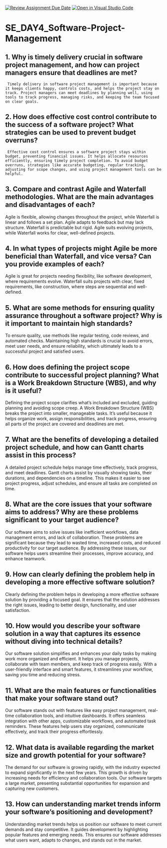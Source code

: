 [![Review Assignment Due Date](https://classroom.github.com/assets/deadline-readme-button-22041afd0340ce965d47ae6ef1cefeee28c7c493a6346c4f15d667ab976d596c.svg)](https://classroom.github.com/a/9pw6JKcu)
[![Open in Visual Studio Code](https://classroom.github.com/assets/open-in-vscode-2e0aaae1b6195c2367325f4f02e2d04e9abb55f0b24a779b69b11b9e10269abc.svg)](https://classroom.github.com/online_ide?assignment_repo_id=15918069&assignment_repo_type=AssignmentRepo)
# SE_DAY4_Software-Project-Management
## 1. Why is timely delivery crucial in software project management, and how can project managers ensure that deadlines are met?
     Timely delivery in software project management is important because it keeps clients happy, controls costs, and helps the project stay on track. Project managers can meet deadlines by planning well, using tools to track progress, managing risks, and keeping the team focused on clear goals.

## 2. How does effective cost control contribute to the success of a software project? What strategies can be used to prevent budget overruns?
     Effective cost control ensures a software project stays within budget, preventing financial issues. It helps allocate resources efficiently, ensuring timely project completion. To avoid budget overruns, strategies like accurate budgeting, regular tracking, adjusting for scope changes, and using project management tools can be helpful.

## 3. Compare and contrast Agile and Waterfall methodologies. What are the main advantages and disadvantages of each?
Agile is flexible, allowing changes throughout the project, while Waterfall is linear and follows a set plan. Agile adapts to feedback but may lack structure. Waterfall is predictable but rigid. Agile suits evolving projects, while Waterfall works for clear, well-defined projects.

## 4. In what types of projects might Agile be more beneficial than Waterfall, and vice versa? Can you provide examples of each?
 Agile is great for projects needing flexibility, like software development, where requirements evolve. Waterfall suits projects with clear, fixed requirements, like construction, where steps are sequential and well-defined.
 
## 5. What are some methods for ensuring quality assurance throughout a software project? Why is it important to maintain high standards?
To ensure quality, use methods like regular testing, code reviews, and automated checks. Maintaining high standards is crucial to avoid errors, meet user needs, and ensure reliability, which ultimately leads to a successful project and satisfied users.

## 6. How does defining the project scope contribute to successful project planning? What is a Work Breakdown Structure (WBS), and why is it useful?
Defining the project scope clarifies what’s included and excluded, guiding planning and avoiding scope creep. A Work Breakdown Structure (WBS) breaks the project into smaller, manageable tasks. It’s useful because it helps organize work, assign responsibilities, and track progress, ensuring all parts of the project are covered and deadlines are met.

## 7. What are the benefits of developing a detailed project schedule, and how can Gantt charts assist in this process?
 A detailed project schedule helps manage time effectively, track progress, and meet deadlines. Gantt charts assist by visually showing tasks, their durations, and dependencies on a timeline. This makes it easier to see project progress, adjust schedules, and ensure all tasks are completed on time.
 
## 8. What are the core issues that your software aims to address? Why are these problems significant to your target audience?
Our software aims to solve issues like inefficient workflows, data management errors, and lack of collaboration. These problems are significant because they lead to wasted time, increased costs, and reduced productivity for our target audience. By addressing these issues, our software helps users streamline their processes, improve accuracy, and enhance teamwork.

## 9. How can clearly defining the problem help in developing a more effective software solution?
 Clearly defining the problem helps in developing a more effective software solution by providing a focused goal. It ensures that the solution addresses the right issues, leading to better design, functionality, and user satisfaction.
 
## 10. How would you describe your software solution in a way that captures its essence without diving into technical details?
Our software solution simplifies and enhances your daily tasks by making work more organized and efficient. It helps you manage projects, collaborate with team members, and keep track of progress easily. With a user-friendly interface and smart features, it streamlines your workflow, saving you time and reducing stress.

## 11. What are the main features or functionalities that make your software stand out?
Our software stands out with features like easy project management, real-time collaboration tools, and intuitive dashboards. It offers seamless integration with other apps, customizable workflows, and automated task reminders. These features help users stay organized, communicate effectively, and track their progress effortlessly.

## 12. What data is available regarding the market size and growth potential for your software?
The demand for our software is growing rapidly, with the industry expected to expand significantly in the next few years. This growth is driven by increasing needs for efficiency and collaboration tools. Our software targets a large market, presenting substantial opportunities for expansion and capturing new customers.

## 13. How can understanding market trends inform your software’s positioning and development?
Understanding market trends helps us position our software to meet current demands and stay competitive. It guides development by highlighting popular features and emerging needs. This ensures our software addresses what users want, adapts to changes, and stands out in the market.
